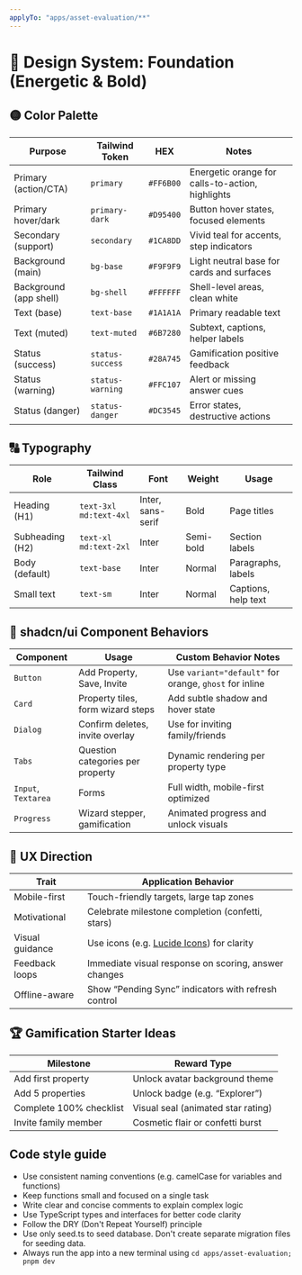 ```yaml
---
applyTo: "apps/asset-evaluation/**"
---
```


# 🎨 Design System: Foundation (Energetic & Bold)

## 🟡 Color Palette
| Purpose                | Tailwind Token   | HEX       | Notes                                            |
| ---------------------- | ---------------- | --------- | ------------------------------------------------ |
| Primary (action/CTA)   | `primary`        | `#FF6B00` | Energetic orange for calls-to-action, highlights |
| Primary hover/dark     | `primary-dark`   | `#D95400` | Button hover states, focused elements            |
| Secondary (support)    | `secondary`      | `#1CA8DD` | Vivid teal for accents, step indicators          |
| Background (main)      | `bg-base`        | `#F9F9F9` | Light neutral base for cards and surfaces        |
| Background (app shell) | `bg-shell`       | `#FFFFFF` | Shell-level areas, clean white                   |
| Text (base)            | `text-base`      | `#1A1A1A` | Primary readable text                            |
| Text (muted)           | `text-muted`     | `#6B7280` | Subtext, captions, helper labels                 |
| Status (success)       | `status-success` | `#28A745` | Gamification positive feedback                   |
| Status (warning)       | `status-warning` | `#FFC107` | Alert or missing answer cues                     |
| Status (danger)        | `status-danger`  | `#DC3545` | Error states, destructive actions                |

## 🔠 Typography
| Role            | Tailwind Class         | Font              | Weight    | Usage               |
| --------------- | ---------------------- | ----------------- | --------- | ------------------- |
| Heading (H1)    | `text-3xl md:text-4xl` | Inter, sans-serif | Bold      | Page titles         |
| Subheading (H2) | `text-xl md:text-2xl`  | Inter             | Semi-bold | Section labels      |
| Body (default)  | `text-base`            | Inter             | Normal    | Paragraphs, labels  |
| Small text      | `text-sm`              | Inter             | Normal    | Captions, help text |

## 🧩 shadcn/ui Component Behaviors
| Component           | Usage                             | Custom Behavior Notes                                  |
| ------------------- | --------------------------------- | ------------------------------------------------------ |
| `Button`            | Add Property, Save, Invite        | Use `variant="default"` for orange, `ghost` for inline |
| `Card`              | Property tiles, form wizard steps | Add subtle shadow and hover state                      |
| `Dialog`            | Confirm deletes, invite overlay   | Use for inviting family/friends                        |
| `Tabs`              | Question categories per property  | Dynamic rendering per property type                    |
| `Input`, `Textarea` | Forms                             | Full width, mobile-first optimized                     |
| `Progress`          | Wizard stepper, gamification      | Animated progress and unlock visuals                   |

## 💫 UX Direction
| Trait           | Application Behavior                                            |
| --------------- | --------------------------------------------------------------- |
| Mobile-first    | Touch-friendly targets, large tap zones                         |
| Motivational    | Celebrate milestone completion (confetti, stars)                |
| Visual guidance | Use icons (e.g. [Lucide Icons](https://lucide.dev)) for clarity |
| Feedback loops  | Immediate visual response on scoring, answer changes            |
| Offline-aware   | Show “Pending Sync” indicators with refresh control             |

## 🏆 Gamification Starter Ideas
| Milestone               | Reward Type                        |
| ----------------------- | ---------------------------------- |
| Add first property      | Unlock avatar background theme     |
| Add 5 properties        | Unlock badge (e.g. “Explorer”)     |
| Complete 100% checklist | Visual seal (animated star rating) |
| Invite family member    | Cosmetic flair or confetti burst   |


## Code style guide

- Use consistent naming conventions (e.g. camelCase for variables and functions)
- Keep functions small and focused on a single task
- Write clear and concise comments to explain complex logic
- Use TypeScript types and interfaces for better code clarity
- Follow the DRY (Don't Repeat Yourself) principle
- Use only seed.ts to seed database. Don't create separate migration files for seeding data.
- Always run the app into a new terminal using `cd apps/asset-evaluation; pnpm dev`